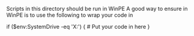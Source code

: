 Scripts in this directory should be run in WinPE
A good way to ensure in WinPE is to use the following to wrap your code in

if ($env:SystemDrive -eq 'X:') {
    # Put your code in here
}